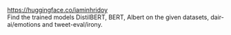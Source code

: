 https://huggingface.co/iaminhridoy <br>
Find the trained models DistilBERT, BERT, Albert on the given datasets, dair-ai/emotions and tweet-eval/irony.
